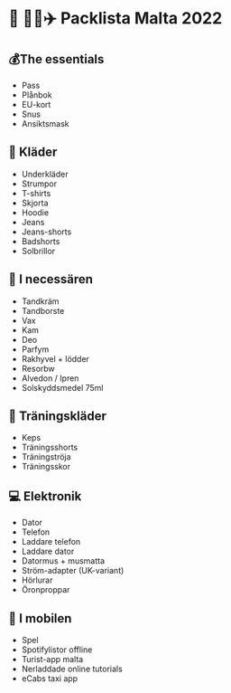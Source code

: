 # 💃 🕺🏻✈️ Packlista Malta 2022

## 💰The essentials

- Pass
- Plånbok
- EU-kort
- Snus
- Ansiktsmask

## 👕 Kläder

- Underkläder
- Strumpor
- T-shirts
- Skjorta
- Hoodie
- Jeans
- Jeans-shorts
- Badshorts
- Solbrillor

## 🧰 I necessären

- Tandkräm
- Tandborste
- Vax
- Kam
- Deo
- Parfym
- Rakhyvel + lödder
- Resorbw
- Alvedon / Ipren
- Solskyddsmedel 75ml

## 🏃 Träningskläder

- Keps
- Träningsshorts
- Träningströja
- Träningsskor

## 💻 Elektronik

- Dator
- Telefon
- Laddare telefon
- Laddare dator
- Datormus + musmatta
- Ström-adapter (UK-variant)
- Hörlurar
- Öronproppar

## 📱 I mobilen

- Spel
- Spotifylistor offline
- Turist-app malta
- Nerladdade online tutorials
- eCabs taxi app
